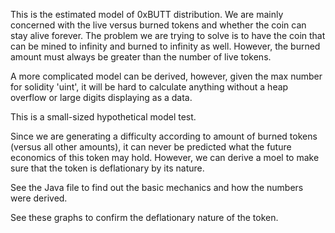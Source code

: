 This is the estimated model of 0xBUTT distribution. We are mainly concerned with the live versus burned tokens and whether the coin can stay alive forever. The problem we are trying to solve is to have the coin that can be mined to infinity and burned to infinity as well. However, the burned amount must always be greater than the number of live tokens.

A more complicated model can be derived, however, given the max number for solidity 'uint', it will be hard to calculate anything without a heap overflow or large digits displaying as a data.

This is a small-sized hypothetical model test.

Since we are generating a difficulty according to amount of burned tokens (versus all other amounts), it can never be predicted what the future economics of this token may hold.  However, we can derive a moel to make sure that the token is deflationary by its nature.

See the Java file to find out the basic mechanics and how the numbers were derived.

See these graphs to confirm the deflationary nature of the token.


